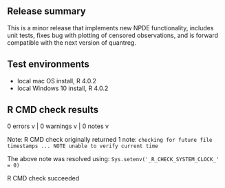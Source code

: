 ## Release summary

This is a minor release that implements new NPDE functionality, includes unit tests, fixes bug with plotting of censored observations,
and is forward compatible with the next version of quantreg. 

## Test environments

* local mac OS install, R 4.0.2
* local Windows 10 install, R 4.0.2

## R CMD check results

0 errors v | 0 warnings v | 0 notes v

Note: R CMD check originally returned 1 note: 
`checking for future file timestamps ... NOTE unable to verify current time`
  
The above note was resolved using: `Sys.setenv('_R_CHECK_SYSTEM_CLOCK_' = 0)`

R CMD check succeeded


